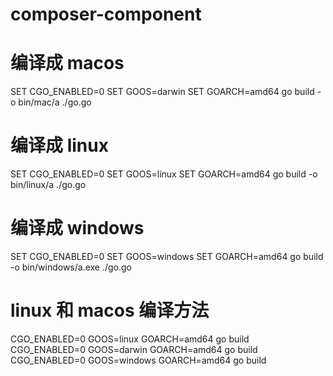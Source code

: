 # composer-component

# 编译成 macos
SET CGO_ENABLED=0
SET GOOS=darwin
SET GOARCH=amd64
go build -o bin/mac/a ./go.go
# 编译成 linux
SET CGO_ENABLED=0
SET GOOS=linux
SET GOARCH=amd64
go build -o bin/linux/a ./go.go
# 编译成 windows
SET CGO_ENABLED=0
SET GOOS=windows
SET GOARCH=amd64
go build -o bin/windows/a.exe ./go.go

# linux 和 macos 编译方法
CGO_ENABLED=0 GOOS=linux GOARCH=amd64 go build
CGO_ENABLED=0 GOOS=darwin GOARCH=amd64 go build
CGO_ENABLED=0 GOOS=windows GOARCH=amd64 go build
